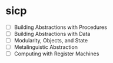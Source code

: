 # sicp

- [ ] Building Abstractions with Procedures
- [ ] Building Abstractions with Data
- [ ] Modularity, Objects, and State
- [ ] Metalinguistic Abstraction
- [ ] Computing with Register Machines
